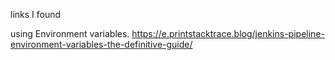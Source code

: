 links I found

using Environment variables.
  https://e.printstacktrace.blog/jenkins-pipeline-environment-variables-the-definitive-guide/
  